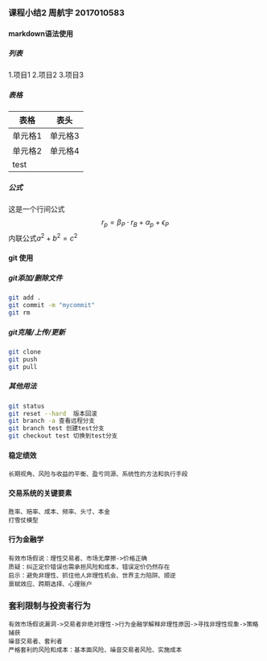 ### 课程小结2 周航宇 2017010583
#### markdown语法使用
##### 列表
1.项目1
2.项目2
3.项目3
##### 表格
|  表格  | 表头  |
|  ----  | ----  |
| 单元格1 | 单元格3 |
| 单元格2 | 单元格4 |
| test |  |
##### 公式
这是一个行间公式
$$ r_p=\beta_P\cdot r_B+\alpha_p+\epsilon_P$$
内联公式$a^2+b^2=c^2$ 

#### git 使用
##### git添加/删除文件
~~~bash
git add .
git commit -m "mycommit"
git rm 
~~~
##### git克隆/上传/更新
~~~bash
git clone 
git push
git pull
~~~
##### 其他用法
~~~bash
git status
git reset --hard  版本回滚
git branch -a 查看远程分支
git branch test 创建test分支
git checkout test 切换到test分支
~~~

#### 稳定绩效
 	长期视角、风险与收益的平衡、盈亏同源、系统性的方法和执行手段
#### 交易系统的关键要素
 	胜率、赔率、成本、频率、头寸、本金
 	打雪仗模型

#### 行为金融学
 	有效市场假说：理性交易者、市场无摩擦->价格正确
 	质疑：纠正定价错误也需承担风险和成本，错误定价仍然存在
 	启示：避免非理性、抓住他人非理性机会、世界主力陷阱、顺逆
 	禀赋效应、跨期选择、心理账户

### 套利限制与投资者行为
 	有效市场假说漏洞->交易者非绝对理性->行为金融学解释非理性原因->寻找非理性现象->策略捕获
 	噪音交易者、套利者
 	严格套利的风险和成本：基本面风险、噪音交易者风险、实施成本
	
